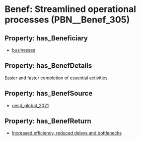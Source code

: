 # Benef: __Streamlined operational processes__ (PBN__Benef_305)

## Property: has_Beneficiary

* [businesses](../Stakeholder/PBN__Stakeholder_147)

## Property: has_BenefDetails

Easier and faster completion of essential activities

## Property: has_BenefSource

* [oecd_global_2021](../Article/PBN__Article_60)

## Property: has_BenefReturn

* [Increased efficiency, reduced delays and bottlenecks](../BenefReturn/PBN__BenefReturn_323)

